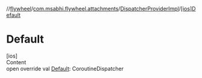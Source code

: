 //[flywheel](../../../index.md)/[com.msabhi.flywheel.attachments](../index.md)/[DispatcherProviderImpl](index.md)/[[ios]Default]([ios]-default.md)



# Default  
[ios]  
Content  
open override val [Default]([ios]-default.md): CoroutineDispatcher  



